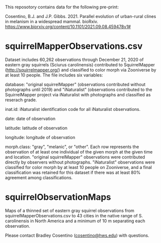This reposotory contains data for the following pre-print:

Cosentino, B.J. and J.P. Gibbs. 2021. Parallel evolution of urban-rural clines in melanism in a widespread mammal. bioRxiv. https://www.biorxiv.org/content/10.1101/2021.09.08.459478v1#

# squirrelMapperObservations.csv

Dataset includes 60,262 observations through December 21, 2020 of eastern gray squirrels (Sciurus carolinensis) contributed to SquirrelMapper (http://squirrelmapper.org/) and classified to color morph via Zooniverse by at least 10 people. The file includes six variables:

database: "original squirrelMapper" (observations contributed without photographs until 2019) and "iNaturalist" (observations contributed to the SquirrelMapper project via iNaturalist with photographs and classified as reserach grade.

inat.id:  iNaturalist identification code for all iNaturalist observations.

date:  date of observation

latitude:  latitude of observation

longitude:  longitude of observation

morph.class:  "gray", "melanic", or "other". Each row represents the observation of at least one individual of the given morph at the given time and location. "original squirrelMapper" observations were contributed directly by observers without photographs.  "iNaturalist" observations were classified for color morph by at least 10 people on Zooniverse, and a final classification was retained for this dataset if there was at least 80% agreement among classifications. 

# squirrelObservationMaps

Maps of a thinned set of eastern gray squirrel observations from squirrelMapperObservations.csv to 43 cities in the native range of S. carolinensis in North America and a minimum of 10 m separating each observation.

Please contact Bradley Cosentino (cosentino@hws.edu) with questions.
